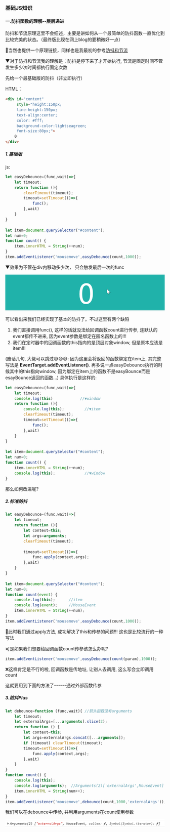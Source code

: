 

### 基础JS知识

#### 一.防抖函数的理解--层层递进



防抖和节流原理这里不会细述，主要是讲如何从一个最简单的防抖函数一直优化到比较完美的状态。（最终版比现在网上blog的要稍微好一点）

🌟当然也提供一个原理链接，同样也是我最初的参考[防抖和节流](https://www.jianshu.com/p/c8b86b09daf0)



▼对于防抖和节流我的理解是：防抖是停下来了才开始执行, 节流是固定时间不管发生多少次时间都执行固定次数





先给一个最基础版的防抖（非立即执行）

HTML：

```html
<div id="content"
     style="height:150px;
     line-height:150px;
     text-align:center;
     color: #fff;
     background-color:lightseagreen;
     font-size:80px;">
    0
</div>
```



##### 1.基础版

 js:

```js
let easyDebounce=(func,wait)=>{
    let timeout;
    return function (){
        clearTimeout(timeout);
        timeout=setTimeout(()=>{
            func();
        },wait)
    }
}

let item=document.querySelector("#content");
let num=0;
function count() {
    item.innerHTML = String(++num);
}
item.addEventListener('mousemove',easyDebounce(count,1000));
```

▼效果为不管在div内移动多少次， 只会触发最后一次的func

![35dee9ed-22df-4a4f-aef7-8a7213323b9d](https://raw.githubusercontent.com/shanxiansen310/picgo/main/35dee9ed-22df-4a4f-aef7-8a7213323b9d.gif)



可以看出来我们已经实现了基本的防抖了。不过这里有两个缺陷

1. 我们直接调用func(), 这样的话就没法给回调函数count进行传参, 连默认的event都传不进来, 因为event参数是绑定在匿名函数上的!!!
2. 我们在定时器中的回调函数的this指向的是顶层对象window, 但是原本应该是item!!! 



(废话几句, 大佬可以跳过😅😅😅:  因为这里会将返回的函数绑定在item上, 其完整写法是 **EventTarget.addEventListener()**.   再多说一点easyDebounce执行的时候其中的this指向window, 因为绑定在item上的函数不是easyBounce而是esayBounce返回的函数...)  具体执行是这样的: 

```js
let easyDebounce=(func,wait)=>{
    let timeout;
    console.log(this)            //▼window
    return function (){
        console.log(this);         //▼item
        clearTimeout(timeout);
        timeout=setTimeout(()=>{
            func();                
        },wait)
    }
}

let item=document.querySelector("#content");
let num=0;
function count() {
    item.innerHTML = String(++num);
    console.log(this);             //▼window
}
```





那么如何改进呢? 

##### 2.标准防抖

```js
let easyDebounce=(func,wait)=>{
    let timeout;
    return function (){
        let context=this;
        let args=arguments;
        clearTimeout(timeout);

        timeout=setTimeout(()=>{
            func.apply(context,args);
        },wait)
    }
}

let item=document.querySelector("#content");
let num=0;
function count(event) {
    console.log(this);      //item
    console.log(event);     //MouseEvent
    item.innerHTML = String(++num);
}
item.addEventListener('mousemove',easyDebounce(count,1000));
```

🌟此时我们通过apply方法, 成功解决了this和传参的问题!!! 这也是比较流行的一种写法



可是如果我们想要给回调函数count传参该怎么办呢? 

```js
item.addEventListener('mousemove',easyDebounce(count(param),1000));
```

❌这样肯定是不行的啦, 回调函数是传地址, 让别人去调用, 这么写会立即调用count



这就要用到下面的方法了------通过外部函数传参



##### 3.防抖Plus

```js
let debounce=function (func,wait){ //箭头函数没有arguments
    let timeout;
    let externalArgs=[...arguments].slice(2);
    return function () {
        let context=this;
        let args=externalArgs.concat([...arguments]);
        if (timeout) clearTimeout(timeout);
        timeout=setTimeout(()=>{
            func.apply(context,args);
        },wait)
    }
}
function count() {
    console.log(this);
    console.log(arguments);  //Arguments(2)['externalArgs',MouseEvent]
    item.innerHTML = String(num++);
}
item.addEventListener('mousemove',debounce(count,1000,'externalArgs'));
```

我们可以在debounce中传参, 并利用arguments在count使用参数

![image-20210405100621241](https://raw.githubusercontent.com/shanxiansen310/picgo/main/image-20210405100621241.png)



